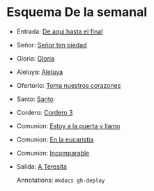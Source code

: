 # Esquema De la semanal

- Entrada: [De aqui hasta el final](teresita/de_aqui_hasta_el_final.md)
- Señor: [Señor ten piedad](teresita/senior.md)
- Gloria: [Gloria](teresita/gloria_1.md)
- Aleluya: [Aleluya](teresita/aleluya.md)
- Ofertorio: [Toma nuestros corazones](teresita/toma_nuestros_corazones.md)
- Santo: [Santo ](teresita/santo_1.md)
- Cordero: [Cordero 3](teresita/cordero_sevillano.md)
- Comunion: [Estoy a la puerta y llamo](teresita/estoy_a_la_puerta_y_llamo.md)
- Comunion: [En la eucaristia](teresita/en_la_eucaristia.md)
- Comunion: [Incomparable](teresita/incomparable.md)
- Salida: [A Teresita](teresita/a_teresita.md)

  Annotations:
  `mkdocs gh-deploy`
